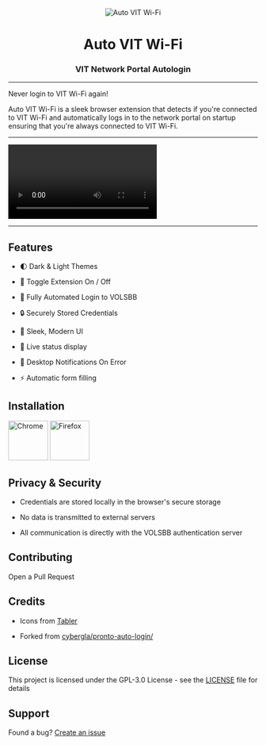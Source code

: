 
<div align="center">
    <img src="https://files.catbox.moe/tzk1xp.png"  alt="Auto VIT Wi-Fi"/>
    <h1>Auto VIT Wi-Fi</h1>
    <h3>VIT Network Portal Autologin </h3>
</div>

***

Never login to VIT Wi-Fi again! 

Auto VIT Wi-Fi is a sleek browser extension that detects if you're connected to VIT Wi-Fi and automatically logs in to the network portal on startup ensuring that you're always connected to VIT Wi-Fi.

***

<video class="ignore" src="https://github.com/user-attachments/assets/5f213a84-23dc-45c6-9619-1cada7eb258d"></video>

***

## Features

- 🌓 Dark & Light Themes

- 🔋 Toggle Extension On / Off

- 🚀 Fully Automated Login to VOLSBB

- 🔒 Securely Stored Credentials

- 📱 Sleek, Modern UI

- 🔄️ Live status display
  
- 🔔 Desktop Notifications On Error

- ⚡ Automatic form filling

## Installation

<a href='https://chromewebstore.google.com/detail/auto-vwifi'><img src='https://files.catbox.moe/e7oxgm.png' alt='Chrome' height=80/></a> 
<a href="https://addons.mozilla.org/en-US/firefox/addon/auto-vwifi"><img src="https://files.catbox.moe/86st48.png" alt="Firefox" height=80/></a> 


## Privacy & Security

- Credentials are stored locally in the browser's secure storage

- No data is transmitted to external servers

- All communication is directly with the VOLSBB authentication server

## Contributing

Open a Pull Request

## Credits

- Icons from [Tabler](https://tabler.io/icons)

- Forked from [cybergla/pronto-auto-login/](https://github.com/cybergla/pronto-auto-login/)

## License

This project is licensed under the GPL-3.0 License - see the [LICENSE](LICENSE) file for details

## Support

Found a bug? [Create an issue](https://github.com/nochilli/auto-vwifi/issues)
